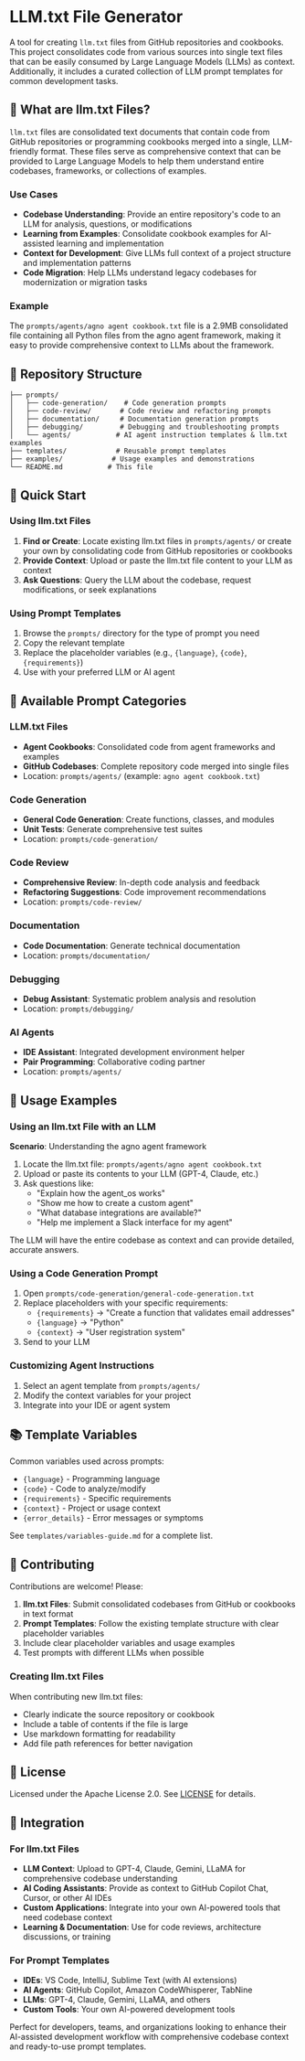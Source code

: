 # LLM.txt File Generator

A tool for creating `llm.txt` files from GitHub repositories and cookbooks. This project consolidates code from various sources into single text files that can be easily consumed by Large Language Models (LLMs) as context. Additionally, it includes a curated collection of LLM prompt templates for common development tasks.

## 🎯 What are llm.txt Files?

`llm.txt` files are consolidated text documents that contain code from GitHub repositories or programming cookbooks merged into a single, LLM-friendly format. These files serve as comprehensive context that can be provided to Large Language Models to help them understand entire codebases, frameworks, or collections of examples.

### Use Cases
- **Codebase Understanding**: Provide an entire repository's code to an LLM for analysis, questions, or modifications
- **Learning from Examples**: Consolidate cookbook examples for AI-assisted learning and implementation
- **Context for Development**: Give LLMs full context of a project structure and implementation patterns
- **Code Migration**: Help LLMs understand legacy codebases for modernization or migration tasks

### Example
The `prompts/agents/agno agent cookbook.txt` file is a 2.9MB consolidated file containing all Python files from the agno agent framework, making it easy to provide comprehensive context to LLMs about the framework.

## 📁 Repository Structure

```
├── prompts/
│   ├── code-generation/    # Code generation prompts
│   ├── code-review/       # Code review and refactoring prompts
│   ├── documentation/     # Documentation generation prompts
│   ├── debugging/         # Debugging and troubleshooting prompts
│   └── agents/           # AI agent instruction templates & llm.txt examples
├── templates/            # Reusable prompt templates
├── examples/            # Usage examples and demonstrations
└── README.md           # This file
```

## 🚀 Quick Start

### Using llm.txt Files

1. **Find or Create**: Locate existing llm.txt files in `prompts/agents/` or create your own by consolidating code from GitHub repositories or cookbooks
2. **Provide Context**: Upload or paste the llm.txt file content to your LLM as context
3. **Ask Questions**: Query the LLM about the codebase, request modifications, or seek explanations

### Using Prompt Templates

1. Browse the `prompts/` directory for the type of prompt you need
2. Copy the relevant template
3. Replace the placeholder variables (e.g., `{language}`, `{code}`, `{requirements}`)
4. Use with your preferred LLM or AI agent

## 📝 Available Prompt Categories

### LLM.txt Files
- **Agent Cookbooks**: Consolidated code from agent frameworks and examples
- **GitHub Codebases**: Complete repository code merged into single files
- Location: `prompts/agents/` (example: `agno agent cookbook.txt`)

### Code Generation
- **General Code Generation**: Create functions, classes, and modules
- **Unit Tests**: Generate comprehensive test suites
- Location: `prompts/code-generation/`

### Code Review
- **Comprehensive Review**: In-depth code analysis and feedback
- **Refactoring Suggestions**: Code improvement recommendations
- Location: `prompts/code-review/`

### Documentation
- **Code Documentation**: Generate technical documentation
- Location: `prompts/documentation/`

### Debugging
- **Debug Assistant**: Systematic problem analysis and resolution
- Location: `prompts/debugging/`

### AI Agents
- **IDE Assistant**: Integrated development environment helper
- **Pair Programming**: Collaborative coding partner
- Location: `prompts/agents/`

## 🔧 Usage Examples

### Using an llm.txt File with an LLM

**Scenario**: Understanding the agno agent framework

1. Locate the llm.txt file: `prompts/agents/agno agent cookbook.txt`
2. Upload or paste its contents to your LLM (GPT-4, Claude, etc.)
3. Ask questions like:
   - "Explain how the agent_os works"
   - "Show me how to create a custom agent"
   - "What database integrations are available?"
   - "Help me implement a Slack interface for my agent"

The LLM will have the entire codebase as context and can provide detailed, accurate answers.

### Using a Code Generation Prompt

1. Open `prompts/code-generation/general-code-generation.txt`
2. Replace placeholders with your specific requirements:
   - `{requirements}` → "Create a function that validates email addresses"
   - `{language}` → "Python"
   - `{context}` → "User registration system"
3. Send to your LLM

### Customizing Agent Instructions

1. Select an agent template from `prompts/agents/`
2. Modify the context variables for your project
3. Integrate into your IDE or agent system

## 📚 Template Variables

Common variables used across prompts:
- `{language}` - Programming language
- `{code}` - Code to analyze/modify
- `{requirements}` - Specific requirements
- `{context}` - Project or usage context
- `{error_details}` - Error messages or symptoms

See `templates/variables-guide.md` for a complete list.

## 🤝 Contributing

Contributions are welcome! Please:
1. **llm.txt Files**: Submit consolidated codebases from GitHub or cookbooks in text format
2. **Prompt Templates**: Follow the existing template structure with clear placeholder variables
3. Include clear placeholder variables and usage examples
4. Test prompts with different LLMs when possible

### Creating llm.txt Files
When contributing new llm.txt files:
- Clearly indicate the source repository or cookbook
- Include a table of contents if the file is large
- Use markdown formatting for readability
- Add file path references for better navigation

## 📄 License

Licensed under the Apache License 2.0. See [LICENSE](LICENSE) for details.

## 🔗 Integration

### For llm.txt Files
- **LLM Context**: Upload to GPT-4, Claude, Gemini, LLaMA for comprehensive codebase understanding
- **AI Coding Assistants**: Provide as context to GitHub Copilot Chat, Cursor, or other AI IDEs
- **Custom Applications**: Integrate into your own AI-powered tools that need codebase context
- **Learning & Documentation**: Use for code reviews, architecture discussions, or training

### For Prompt Templates
- **IDEs**: VS Code, IntelliJ, Sublime Text (with AI extensions)
- **AI Agents**: GitHub Copilot, Amazon CodeWhisperer, TabNine
- **LLMs**: GPT-4, Claude, Gemini, LLaMA, and others
- **Custom Tools**: Your own AI-powered development tools

Perfect for developers, teams, and organizations looking to enhance their AI-assisted development workflow with comprehensive codebase context and ready-to-use prompt templates.
